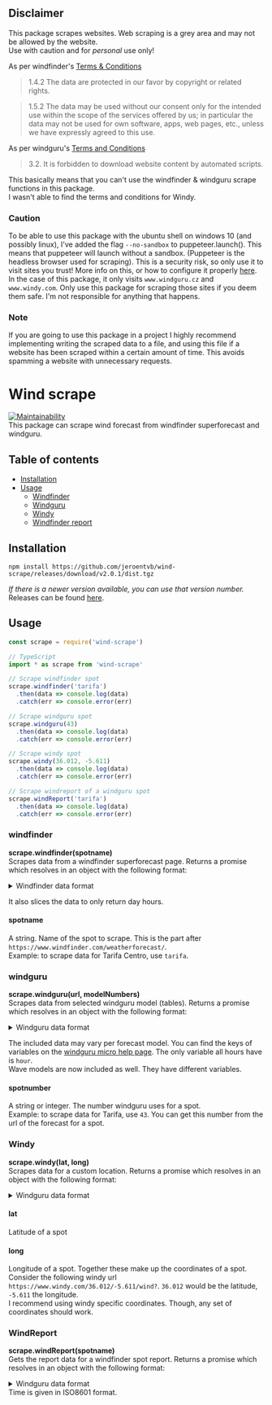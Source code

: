 ## Disclaimer
This package scrapes websites. Web scraping is a grey area and may not be allowed by the website.  
Use with caution and for *personal* use only!

As per windfinder's [Terms & Conditions](https://www.windfinder.com/contact/terms/)
> 1.4.2 The data are protected in our favor by copyright or related rights.

> 1.5.2 The data may be used without our consent only for the intended use within the scope of the services offered by us; in particular the data may not be used for own software, apps, web pages, etc., unless we have expressly agreed to this use.

As per windguru's [Terms and Conditions](https://www.windguru.cz/help.php?sec=terms)
> 3.2. It is forbidden to download website content by automated scripts.

This basically means that you can't use the windfinder & windguru scrape functions in this package.  
I wasn't able to find the terms and conditions for Windy.

### Caution
To be able to use this package with the ubuntu shell on windows 10 (and possibly linux), I've added the flag `--no-sandbox` to puppeteer.launch(). This means that puppeteer will launch without a sandbox. (Puppeteer is the headless browser used for scraping). This is a security risk, so only use it to visit sites you trust! More info on this, or how to configure it properly [here](https://github.com/GoogleChrome/puppeteer/blob/master/docs/troubleshooting.md#setting-up-chrome-linux-sandbox).
In the case of this package, it only visits `www.windguru.cz` and `www.windy.com`. Only use this package for scraping those sites if you deem them safe. I'm not responsible for anything that happens.

### Note
If you are going to use this package in a project I highly recommend implementing writing the scraped data to a file, and using this file if a website has been scraped within a certain amount of time. This avoids spamming a website with unnecessary requests.  

# Wind scrape
[![Maintainability](https://api.codeclimate.com/v1/badges/f9070ac5a17f58cd5bf0/maintainability)](https://codeclimate.com/github/jeroentvb/wind-scrape/maintainability)  
This package can scrape wind forecast from windfinder superforecast and windguru.

## Table of contents
* [Installation](#installation)
* [Usage](#usage)
  * [Windfinder](#windfinder)
  * [Windguru](#windguru)
  * [Windy](#windy)
  * [Windfinder report](#report)
<!-- * [Testing](#testing) -->

## Installation
```
npm install https://github.com/jeroentvb/wind-scrape/releases/download/v2.0.1/dist.tgz

```
*If there is a newer version available, you can use that version number.*  
Releases can be found [here](https://github.com/jeroentvb/wind-scrape/releases).

## Usage
```js
const scrape = require('wind-scrape')

// TypeScript
import * as scrape from 'wind-scrape'

// Scrape windfinder spot
scrape.windfinder('tarifa')
  .then(data => console.log(data)
  .catch(err => console.error(err)

// Scrape windguru spot
scrape.windguru(43)
  .then(data => console.log(data)
  .catch(err => console.error(err)

// Scrape windy spot
scrape.windy(36.012, -5.611)
  .then(data => console.log(data)
  .catch(err => console.error(err)

// Scrape windreport of a windguru spot
scrape.windReport('tarifa')
  .then(data => console.log(data)
  .catch(err => console.error(err)
```

### windfinder
**scrape.windfinder(spotname)**  
Scrapes data from a windfinder superforecast page. Returns a promise which resolves in an object with the following format:
<details>
 <summary>Windfinder data format</summary>
 
 ```json
{
    "name": "Windfinder",
    "spot": "Tarifa Centro",
    "days": [
        {
            "date": "Sunday, Apr 07",
            "hours": [
                {
                    "hour": 7,
                    "windspeed": 16,
                    "windgust": 24,
                    "winddirection": 265,
                    "temperature": 14
                }
            ]
        }
    ]
}
```  
</details>

It also slices the data to only return day hours.

#### spotname  
A string. Name of the spot to scrape. This is the part after `https://www.windfinder.com/weatherforecast/`.  
Example: to scrape data for Tarifa Centro, use `tarifa`.

### windguru
**scrape.windguru(url, modelNumbers)**  
Scrapes data from selected windguru model (tables). Returns a promise which resolves in an object with the following format:
<details>
 <summary>Windguru data format</summary>
 
```json
{
    "spot": {
        "name": "Spain - Tarifa",
        "coordinates": {
            "lat": "36",
            "lng": "-5.65"
        },
        "altitude": "16 C"
    },
    "models": [
        {
            "name": "GFS 27 km",
            "days": [
                {
                    "date": "Tue 4",
                    "hours": [
                        {
                            "wspd": "1",
                            "gust": "2",
                            "wdirn": "N",
                            "wdeg": "352",
                            "tmp": "16",
                            "slp": "1027",
                            "hcld": "0",
                            "mcld": "0",
                            "lcld": "-",
                            "apcp": "0",
                            "rh": "68",
                            "hour": "10"
                        }
```
</details>

The included data may vary per forecast model. You can find the keys of variables on the [windguru micro help page](http://micro.windguru.cz/help.php). The only variable all hours have is `hour`.  
Wave models are now included as well. They have different variables.

#### spotnumber
A string or integer. The number windguru uses for a spot.  
Example: to scrape data for Tarifa, use `43`. You can get this number from the url of the forecast for a spot.

### Windy
**scrape.windy(lat, long)**  
Scrapes data for a custom location. Returns a promise which resolves in an object with the following format:
<details>
 <summary>Windguru data format</summary>
 
```json
{
    "name": "Windy",
    "models": [
        {
            "name": "ECMWF 9km",
            "days": [
                {
                    "date": "07-04-2019",
                    "hours": [
                        {
                            "hour": 9,
                            "windspeed": 20,
                            "windgust": 30,
                            "winddirection": 278
                        }
                    ]
                }
            ]
        }
    ]
}
```  
</details>

#### lat
Latitude of a spot

#### long
Longitude of a spot. Together these make up the coordinates of a spot.
Consider the following windy url `https://www.windy.com/36.012/-5.611/wind?`. `36.012` would be the latitude, `-5.611` the longitude.  
I recommend using windy specific coordinates. Though, any set of coordinates should work.

### WindReport
**scrape.windReport(spotname)**  
Gets the report data for a windfinder spot report. Returns a promise which resolves in an object with the following format:
<details>
 <summary>Windguru data format</summary>
 
```json
{
    "name": "Windfinder report",
    "spot": "tarifa",
    "report": [
        {
            "windspeed": 17,
            "windgust": 25,
            "winddirection": 260,
            "time": "2019-04-06T15:00:00+02:00"
        }
    ]
}
```   
</details>
Time is given in ISO8601 format.

<!-- ## Testing
To test newly added features just run one of the following commands. If the test is succesful a file containing the scraped data will be written in the root of the project.  
The spot used is *Tarifa*.
```sh
# Test all scrape functions  
npm test  

# Test the windfinder function
npm run test:windfinder  

# Test the windguru function  
npm run test:windguru  

# Test the windy function  
npm run test:windy  

# Test the windReport function
npm run test:windreport
``` -->
